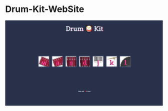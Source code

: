 # Drum-Kit-WebSite

![Screen](https://raw.githubusercontent.com/ferhatseker180/Drum-Kit-WebSite/main/Drum%20Kit/images/drum%20kit.PNG)
